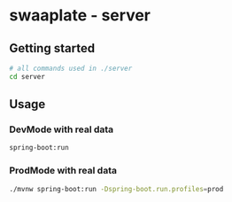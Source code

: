 # swaaplate - server

## Getting started

```bash
# all commands used in ./server
cd server
```

## Usage

### DevMode with real data

```bash
spring-boot:run
```

### ProdMode with real data

```bash
./mvnw spring-boot:run -Dspring-boot.run.profiles=prod
```
